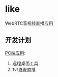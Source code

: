 # like
WebRTC音视频直播应用
## 开发计划
[PC端应用](https://github.com/themages/like/tree/v3): 
1. 远程桌面工具
2. 1v1连麦直播
